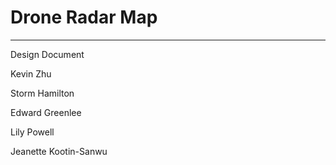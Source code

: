 # Drone Radar Map

---

Design Document

Kevin Zhu

Storm Hamilton

Edward Greenlee

Lily Powell

Jeanette Kootin-Sanwu

